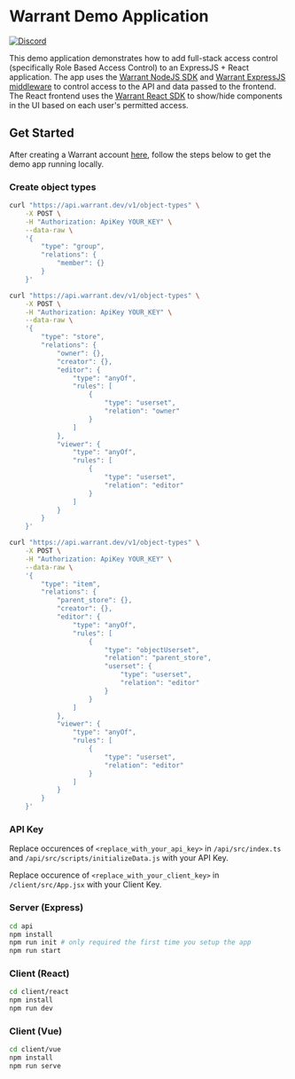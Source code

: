 # Warrant Demo Application

[![Discord](https://img.shields.io/discord/865661082203193365?label=discord)](https://discord.gg/QNCMKWzqET)

This demo application demonstrates how to add full-stack access control (specifically Role Based Access Control) to an ExpressJS + React application. The app uses the [Warrant NodeJS SDK](https://www.npmjs.com/package/@warrantdev/warrant-node) and [Warrant ExpressJS middleware](https://www.npmjs.com/package/@warrantdev/warrant-express-middleware) to control access to the API and data passed to the frontend. The React frontend uses the [Warrant React SDK](https://www.npmjs.com/package/@warrantdev/react-warrant-js) to show/hide components in the UI based on each user's permitted access.

## Get Started

After creating a Warrant account [here](https://app.warrant.dev/signup), follow the steps below to get the demo app running locally.

### Create object types
```bash
curl "https://api.warrant.dev/v1/object-types" \
    -X POST \
    -H "Authorization: ApiKey YOUR_KEY" \
    --data-raw \
    '{
        "type": "group",
        "relations": {
            "member": {}
        }
    }'
```
```bash
curl "https://api.warrant.dev/v1/object-types" \
    -X POST \
    -H "Authorization: ApiKey YOUR_KEY" \
    --data-raw \
    '{
        "type": "store",
        "relations": {
            "owner": {},
            "creator": {},
            "editor": {
                "type": "anyOf",
                "rules": [
                    {
                        "type": "userset",
                        "relation": "owner"
                    }
                ]
            },
            "viewer": {
                "type": "anyOf",
                "rules": [
                    {
                        "type": "userset",
                        "relation": "editor"
                    }
                ]
            }
        }
    }'
```
```bash
curl "https://api.warrant.dev/v1/object-types" \
    -X POST \
    -H "Authorization: ApiKey YOUR_KEY" \
    --data-raw \
    '{
        "type": "item",
        "relations": {
            "parent_store": {},
            "creator": {},
            "editor": {
                "type": "anyOf",
                "rules": [
                    {
                        "type": "objectUserset",
                        "relation": "parent_store",
                        "userset": {
                            "type": "userset",
                            "relation": "editor"
                        }
                    }
                ]
            },
            "viewer": {
                "type": "anyOf",
                "rules": [
                    {
                        "type": "userset",
                        "relation": "editor"
                    }
                ]
            }
        }
    }'
```

### API Key
Replace occurences of `<replace_with_your_api_key>` in `/api/src/index.ts` and `/api/src/scripts/initializeData.js` with your API Key.

Replace occurence of `<replace_with_your_client_key>` in `/client/src/App.jsx` with your Client Key.

### Server (Express)
```bash
cd api
npm install
npm run init # only required the first time you setup the app
npm run start
```

### Client (React)
```bash
cd client/react
npm install
npm run dev
```

### Client (Vue)
```bash
cd client/vue
npm install
npm run serve
```
